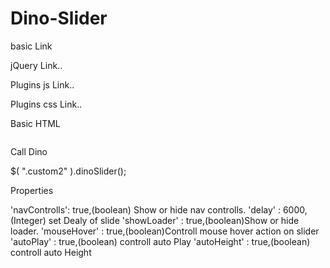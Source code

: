 # Dino-Slider
basic Link

jQuery Link..
<script src="https://ajax.googleapis.com/ajax/libs/jquery/3.2.1/jquery.min.js"></script>
Plugins js Link..
<script src="//dino.js"></script>
Plugins css Link..
<link rel="stylesheet" href="//dino.css">

Basic HTML

<div class="custom2">
    <div><img src='//img/1.jpg' alt=''></div>
    <div><img src='//img/2.jpg' alt=''></div>
    <div><img src='//img/3.jpg' alt=''></div>
</div>

Call Dino

$( ".custom2" ).dinoSlider();

Properties

'navControlls':  true,(boolean) Show or hide nav controlls.
'delay' :  6000,(Integer) set Dealy of slide
'showLoader' :  true,(boolean)Show or hide loader. 
'mouseHover' :  true,(boolean)Controll mouse hover action on slider
'autoPlay' :   true,(boolean) controll auto Play
'autoHeight' :  true,(boolean) controll auto Height

